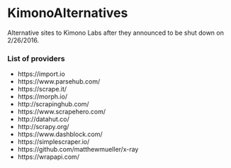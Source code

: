 # KimonoAlternatives
Alternative sites to Kimono Labs after they announced to be shut down on 2/26/2016.

### List of providers
<ul>
<li>https://import.io</li>
<li>https://www.parsehub.com/</li>
<li>https://scrape.it/</li>
<li>https://morph.io/</li>
<li>http://scrapinghub.com/</li>
<li>https://www.scrapehero.com/</li>
<li>http://datahut.co/</li>
<li>http://scrapy.org/</li>
<li>https://www.dashblock.com/</li>
<li>https://simplescraper.io/</li>
<li>https://github.com/matthewmueller/x-ray</li>
<li>https://wrapapi.com/</li>
<ul>
  
  
  
